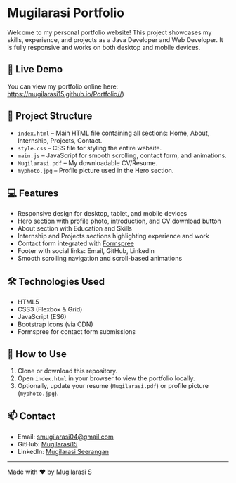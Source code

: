 # Mugilarasi Portfolio

Welcome to my personal portfolio website! This project showcases my skills, experience, and projects as a Java Developer and Web Developer. It is fully responsive and works on both desktop and mobile devices.

## 🔗 Live Demo
You can view my portfolio online here:  
https://mugilarasi15.github.io/Portfolio//)

## 📂 Project Structure
- `index.html` – Main HTML file containing all sections: Home, About, Internship, Projects, Contact.  
- `style.css` – CSS file for styling the entire website.  
- `main.js` – JavaScript for smooth scrolling, contact form, and animations.  
- `Mugilarasi.pdf` – My downloadable CV/Resume.  
- `myphoto.jpg` – Profile picture used in the Hero section.  

## 💻 Features
- Responsive design for desktop, tablet, and mobile devices  
- Hero section with profile photo, introduction, and CV download button  
- About section with Education and Skills  
- Internship and Projects sections highlighting experience and work  
- Contact form integrated with [Formspree](https://formspree.io)  
- Footer with social links: Email, GitHub, LinkedIn  
- Smooth scrolling navigation and scroll-based animations  

## 🛠 Technologies Used
- HTML5  
- CSS3 (Flexbox & Grid)  
- JavaScript (ES6)  
- Bootstrap icons (via CDN)  
- Formspree for contact form submissions  

## 📄 How to Use
1. Clone or download this repository.  
2. Open `index.html` in your browser to view the portfolio locally.  
3. Optionally, update your resume (`Mugilarasi.pdf`) or profile picture (`myphoto.jpg`).  

## 📫 Contact
- Email: [smugilarasi04@gmail.com](mailto:smugilarasi04@gmail.com)  
- GitHub: [Mugilarasi15](https://github.com/Mugilarasi15)  
- LinkedIn: [Mugilarasi Seerangan](https://www.linkedin.com/in/mugilarasi-seerangan-725a7727a/)  

---

Made with ❤️ by Mugilarasi S
